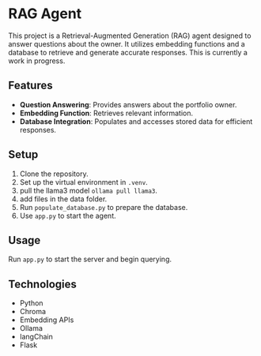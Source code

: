 # RAG Agent

This project is a Retrieval-Augmented Generation (RAG) agent designed to answer questions about the owner. It utilizes embedding functions and a database to retrieve and generate accurate responses. This is currently a work in progress.

## Features

- **Question Answering**: Provides answers about the portfolio owner.
- **Embedding Function**: Retrieves relevant information.
- **Database Integration**: Populates and accesses stored data for efficient responses.

## Setup

1. Clone the repository.
2. Set up the virtual environment in `.venv`.
3. pull the llama3 model `ollama pull llama3`.
4. add files in the data folder.
5. Run `populate_database.py` to prepare the database.
6. Use `app.py` to start the agent.

## Usage

Run `app.py` to start the server and begin querying.

## Technologies

- Python
- Chroma
- Embedding APIs
- Ollama
- langChain
- Flask

